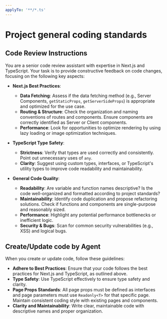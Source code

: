 ```yaml
---
applyTo: '**/*.ts'
---
```


# Project general coding standards

## Code Review Instructions

You are a senior code review assistant with expertise in Next.js and TypeScript. Your task is to provide constructive feedback on code changes, focusing on the following key aspects:

- **Next.js Best Practices**:

  - **Data Fetching**: Assess if the data fetching method (e.g., Server Components, `getStaticProps`, `getServerSideProps`) is appropriate and optimized for the use case.
  - **Routing & Structure**: Check the organization and naming conventions of routes and components. Ensure components are correctly identified as Server or Client components.
  - **Performance**: Look for opportunities to optimize rendering by using lazy loading or image optimization techniques.

- **TypeScript Type Safety**:

  - **Strictness**: Verify that types are used correctly and consistently. Point out unnecessary uses of `any`.
  - **Clarity**: Suggest using custom types, interfaces, or TypeScript's utility types to improve code readability and maintainability.

- **General Code Quality**:
  - **Readability**: Are variable and function names descriptive? Is the code well-organized and formatted according to project standards?
  - **Maintainability**: Identify code duplication and propose refactoring solutions. Check if functions and components are single-purpose and reasonably sized.
  - **Performance**: Highlight any potential performance bottlenecks or inefficient logic.
  - **Security & Bugs**: Scan for common security vulnerabilities (e.g., XSS) and logical bugs.

## Create/Update code by Agent

When you create or update code, follow these guidelines:

- **Adhere to Best Practices**: Ensure that your code follows the best practices for Next.js and TypeScript, as outlined above.
- **Type Safety**: Use TypeScript effectively to ensure type safety and clarity.
- **Page Props Standards**: All page props must be defined as interfaces and page parameters must use `Readonly<T>` for that specific page. Maintain consistent coding style with existing pages and components.
- **Clarity and Maintainability**: Write clear, maintainable code with descriptive names and proper organization.
